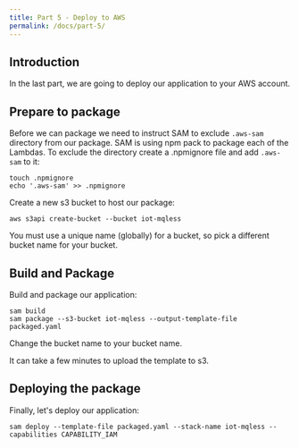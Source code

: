 ```yaml
---
title: Part 5 - Deploy to AWS
permalink: /docs/part-5/
---
```


## Introduction

In the last part, we are going to deploy our application to your AWS account.

## Prepare to package

Before we can package we need to instruct SAM to exclude `.aws-sam` directory from our package.
SAM is using npm pack to package each of the Lambdas. To exclude the directory create a .npmignore file and add `.aws-sam` to it:

```shell
touch .npmignore
echo '.aws-sam' >> .npmignore
```

Create a new s3 bucket to host our package:

```shell
aws s3api create-bucket --bucket iot-mqless
```

You must use a unique name (globally) for a bucket, so pick a different bucket name for your bucket.

## Build and Package

Build and package our application:

```shell
sam build
sam package --s3-bucket iot-mqless --output-template-file packaged.yaml
```

Change the bucket name to your bucket name.

It can take a few minutes to upload the template to s3.

## Deploying the package

Finally, let's deploy our application:

```shell
sam deploy --template-file packaged.yaml --stack-name iot-mqless --capabilities CAPABILITY_IAM
```
